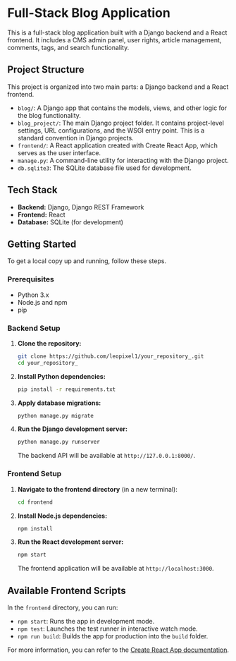 # Full-Stack Blog Application

This is a full-stack blog application built with a Django backend and a React frontend. It includes a CMS admin panel, user rights, article management, comments, tags, and search functionality.

## Project Structure

This project is organized into two main parts: a Django backend and a React frontend.

-   `blog/`: A Django app that contains the models, views, and other logic for the blog functionality.
-   `blog_project/`: The main Django project folder. It contains project-level settings, URL configurations, and the WSGI entry point. This is a standard convention in Django projects.
-   `frontend/`: A React application created with Create React App, which serves as the user interface.
-   `manage.py`: A command-line utility for interacting with the Django project.
-   `db.sqlite3`: The SQLite database file used for development.

## Tech Stack

-   **Backend:** Django, Django REST Framework
-   **Frontend:** React
-   **Database:** SQLite (for development)

## Getting Started

To get a local copy up and running, follow these steps.

### Prerequisites

-   Python 3.x
-   Node.js and npm
-   pip

### Backend Setup

1.  **Clone the repository:**
    ```sh
    git clone https://github.com/leopixel1/your_repository_.git
    cd your_repository_
    ```

2.  **Install Python dependencies:**
    ```sh
    pip install -r requirements.txt
    ```

3.  **Apply database migrations:**
    ```sh
    python manage.py migrate
    ```

4.  **Run the Django development server:**
    ```sh
    python manage.py runserver
    ```

    The backend API will be available at `http://127.0.0.1:8000/`.

### Frontend Setup

1.  **Navigate to the frontend directory** (in a new terminal):
    ```sh
    cd frontend
    ```

2.  **Install Node.js dependencies:**
    ```sh
    npm install
    ```

3.  **Run the React development server:**
    ```sh
    npm start
    ```

    The frontend application will be available at `http://localhost:3000`.

## Available Frontend Scripts

In the `frontend` directory, you can run:

-   `npm start`: Runs the app in development mode.
-   `npm test`: Launches the test runner in interactive watch mode.
-   `npm run build`: Builds the app for production into the `build` folder.

For more information, you can refer to the [Create React App documentation](https://facebook.github.io/create-react-app/docs/getting-started).
